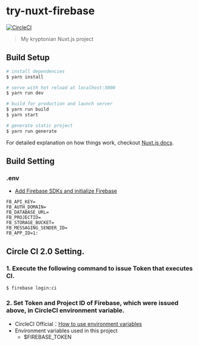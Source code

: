 # try-nuxt-firebase

[![CircleCI](https://circleci.com/gh/Nunnally-Engr/try_nuxt_firebase.svg?style=svg)](https://circleci.com/gh/Nunnally-Engr/try_nuxt_firebase)

> My kryptonian Nuxt.js project

## Build Setup

``` bash
# install dependencies
$ yarn install

# serve with hot reload at localhost:3000
$ yarn run dev

# build for production and launch server
$ yarn run build
$ yarn start

# generate static project
$ yarn run generate
```

For detailed explanation on how things work, checkout [Nuxt.js docs](https://nuxtjs.org).

## Build Setting

### .env

- [Add Firebase SDKs and initialize Firebase](https://firebase.google.com/docs/web/setup?authuser=0#add-sdks-initialize)

```
FB_API_KEY=
FB_AUTH_DOMAIN=
FB_DATABASE_URL=
FB_PROJECTID=
FB_STORAGE_BUCKET=
FB_MESSAGING_SENDER_ID=
FB_APP_ID=1:
```

## Circle CI 2.0 Setting.

### 1. Execute the following command to issue Token that executes CI.

```
$ firebase login:ci
```

### 2. Set Token and Project ID of Firebase, which were issued above, in CircleCI environment variable.

- CircleCI Official：[How to use environment variables](https://circleci.com/docs/ja/2.0/env-vars/)
- Environment variables used in this project
  - $FIREBASE_TOKEN


